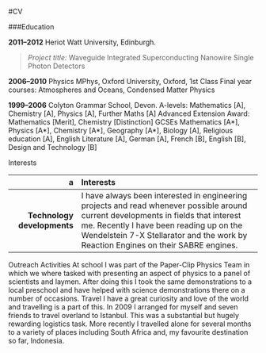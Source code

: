 #CV

###Education

**2011–2012** Heriot Watt University, Edinburgh.
> *Project title:* Waveguide Integrated Superconducting Nanowire Single Photon Detectors

**2006–2010** Physics MPhys, Oxford University, Oxford, 1st Class
Final year courses: Atmospheres and Oceans, Condensed Matter Physics

**1999–2006** Colyton Grammar School, Devon.
A-levels: Mathematics [A], Chemistry [A], Physics [A], Further Maths [A]
Advanced Extension Award: Mathematics [Merit], Chemistry [Distinction]
GCSEs Mathematics [A*], Physics [A*], Chemistry [A*], Geography [A*], Biology [A],
Religious education [A], English Literature [A], German [A], French [B], English [B],
Design and Technology [B]

Interests

| a | Interests
| -------: | :---------- |
| **Technology developments** |  I have always been interested in engineering projects and read whenever possible around current developments in fields that interest me. Recently I have been reading up on the Wendelstein 7-X Stellarator and the work by Reaction Engines on their SABRE engines.|

Outreach
Activities At school I was part of the Paper-Clip Physics Team in which we where tasked with
presenting an aspect of physics to a panel of scientists and laymen. After doing this
I took the same demonstrations to a local preschool and have helped with science
demonstrations there on a number of occasions.
Travel I have a great curiosity and love of the world and travelling is a part of this. In
2009 I arranged for myself and seven friends to travel overland to Istanbul. This
was a substantial but hugely rewarding logistics task. More recently I travelled alone
for several months to a variety of places including South Africa and, my favourite
destination so far, Indonesia.
